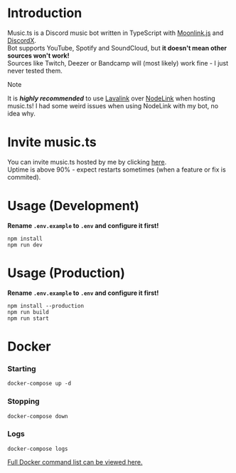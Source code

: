 # Introduction
Music.ts is a Discord music bot written in TypeScript with [Moonlink.js](https://github.com/Ecliptia/moonlink.js) and [DiscordX](https://github.com/discordx-ts/discordx).  
Bot supports YouTube, Spotify and SoundCloud, but **it doesn't mean other sources won't work!**  
Sources like Twitch, Deezer or Bandcamp will (most likely) work fine - I just never tested them. 
> [!NOTE]
> It is ***highly recommended*** to use [Lavalink](https://github.com/lavalink-devs/Lavalink) over [NodeLink](https://github.com/PerformanC/NodeLink) when hosting music.ts! I had some weird issues when using NodeLink with my bot, no idea why.

# Invite music.ts
You can invite music.ts hosted by me by clicking [here](https://discord.com/oauth2/authorize?client_id=1250508209224028290).  
Uptime is above 90% - expect restarts sometimes (when a feature or fix is commited).

# Usage (Development)
**Rename `.env.example` to `.env` and configure it first!**
```
npm install
npm run dev
```

# Usage (Production)
**Rename `.env.example` to `.env` and configure it first!**
```
npm install --production
npm run build
npm run start
```

# Docker
### Starting
```
docker-compose up -d
```

### Stopping
```
docker-compose down
```

### Logs
```
docker-compose logs
```

[Full Docker command list can be viewed here.](https://docs.docker.com/engine/reference/commandline/cli/)